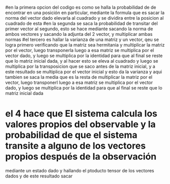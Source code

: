 #en la primera opcion del codigo es como se halla la probabilidad de de encontrar en una posición en particular, mediante la formula que es sacar la norma del vector dado 
elevarla al cuadrado y se dividira entre la posicion al cuadrado de esta
#en la segunda se saca la probabilidad de transitar del primer vector al segundo, esto se hace mediante sacando la norma de ambos vectores y sacando la adjunta del 2 vector, y multiplicar ambas normas
#el tercero es hallar la varianza de una matriz y un vector, qeu se logra primero verificando que la matriz sea hermitania y multiplicar la matriz por el vector, luego transponerla
luego a esa matriz se multiplica por el vector dado, y luego se multiplica por la identidad para que al final se reste que lo matriz inicial dada, y al hacer esto se eleva al cuadrado
y luego se multiplica por la transposicion que se saco antes de la matriz inicial, y a este resultado se multiplica por el vector inicial y esto da la varianza
y aqui tambien se saca la media que es la resta de multiplicar la matriz por el vector, luego transponerl luego a esa matriz se multiplica por el vector dado, y 
luego se multiplica por la identidad para que al final se reste que lo matriz inicial dada
# el 4 hace que El sistema calcula los valores propios del observable y la probabilidad de que el sistema transite a alguno de los vectores propios después de la observación
mediante un estado dado y hallando el ptoducto tensor de los vectores dados y de este resultado sacar 
